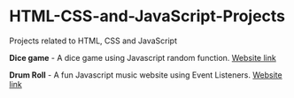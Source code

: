 # HTML-CSS-and-JavaScript-Projects
Projects related to HTML, CSS and JavaScript


**Dice game** - A dice game using Javascript random function.  [Website link](https://dice-game.rahul.cf/)


**Drum Roll** - A fun Javascript music website using Event Listeners.  [Website link](https://drum-roll.rahul.cf/)
